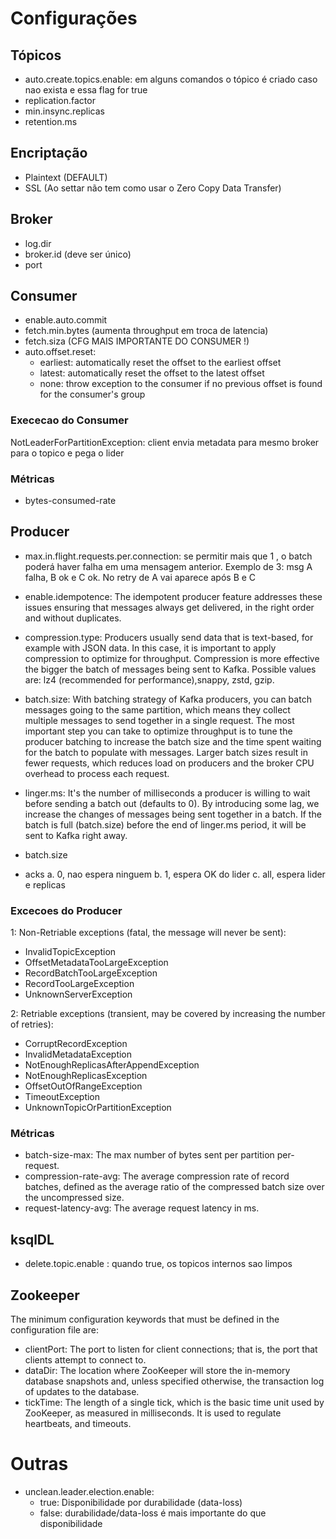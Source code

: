 # Configurações

## Tópicos
- auto.create.topics.enable: em alguns comandos o tópico é criado caso nao exista e essa flag for true
- replication.factor
- min.insync.replicas
- retention.ms

## Encriptação
- Plaintext (DEFAULT)
- SSL (Ao settar não tem como usar o Zero Copy Data Transfer)

## Broker
- log.dir
- broker.id (deve ser único)
- port

## Consumer
- enable.auto.commit
- fetch.min.bytes (aumenta throughput em troca de latencia)
- fetch.siza (CFG MAIS IMPORTANTE DO CONSUMER !)
- auto.offset.reset:
  - earliest: automatically reset the offset to the earliest offset
  - latest: automatically reset the offset to the latest offset
  - none: throw exception to the consumer if no previous offset is found for the consumer's group

### Exececao do Consumer
NotLeaderForPartitionException: client envia metadata para mesmo broker para o topico e pega o lider

### Métricas
- bytes-consumed-rate

## Producer
- max.in.flight.requests.per.connection: se permitir mais que 1 , o batch poderá haver falha em uma mensagem anterior.
Exemplo de 3: msg A falha, B ok e C ok. No retry de A vai aparece após B e C

- enable.idempotence: The idempotent producer feature addresses these issues ensuring that messages always get delivered, in the right order and without duplicates.

- compression.type: Producers usually send data that is text-based, for example with JSON data. In this case, it is important to apply compression to optimize for throughput. Compression is more effective the bigger the batch of messages being sent to Kafka. Possible values are: lz4 (recommended for performance),snappy, zstd, gzip.

- batch.size: With batching strategy of Kafka producers, you can batch messages going to the same partition, which means they collect multiple messages to send together in a single request. The most important step you can take to optimize throughput is to tune the producer batching to increase the batch size and the time spent waiting for the batch to populate with messages. Larger batch sizes result in fewer requests, which reduces load on producers and the broker CPU overhead to process each request.

- linger.ms: It's the number of milliseconds a producer is willing to wait before sending a batch out (defaults to 0). By introducing some lag, we increase the changes of messages being sent together in a batch. If the batch is full (batch.size) before the end of linger.ms period, it will be sent to Kafka right away.
- batch.size
- acks
  a. 0, nao espera ninguem
  b. 1, espera OK do lider
  c. all, espera lider e replicas

### Excecoes do Producer

1: Non-Retriable exceptions (fatal, the message will never be sent):

- InvalidTopicException
- OffsetMetadataTooLargeException
- RecordBatchTooLargeException
- RecordTooLargeException
- UnknownServerException

2: Retriable exceptions (transient, may be covered by increasing the number of retries):
- CorruptRecordException
- InvalidMetadataException
- NotEnoughReplicasAfterAppendException
- NotEnoughReplicasException
- OffsetOutOfRangeException
- TimeoutException
- UnknownTopicOrPartitionException

### Métricas

- batch-size-max: The max number of bytes sent per partition per-request.
- compression-rate-avg: The average compression rate of record batches, defined as the average ratio of the compressed batch size over the uncompressed size.
- request-latency-avg: The average request latency in ms.

## ksqlDL
- delete.topic.enable : quando true, os topicos internos sao limpos

## Zookeeper
The minimum configuration keywords that must be defined in the configuration file are:

- clientPort: The port to listen for client connections; that is, the port that clients attempt to connect to.
- dataDir: The location where ZooKeeper will store the in-memory database snapshots and, unless specified otherwise, the transaction log of updates to the database.
- tickTime: The length of a single tick, which is the basic time unit used by ZooKeeper, as measured in milliseconds. It is used to regulate heartbeats, and timeouts.

# Outras

- unclean.leader.election.enable:
  - true: Disponibilidade por durabilidade (data-loss)
  - false: durabilidade/data-loss é mais importante do que disponibilidade
